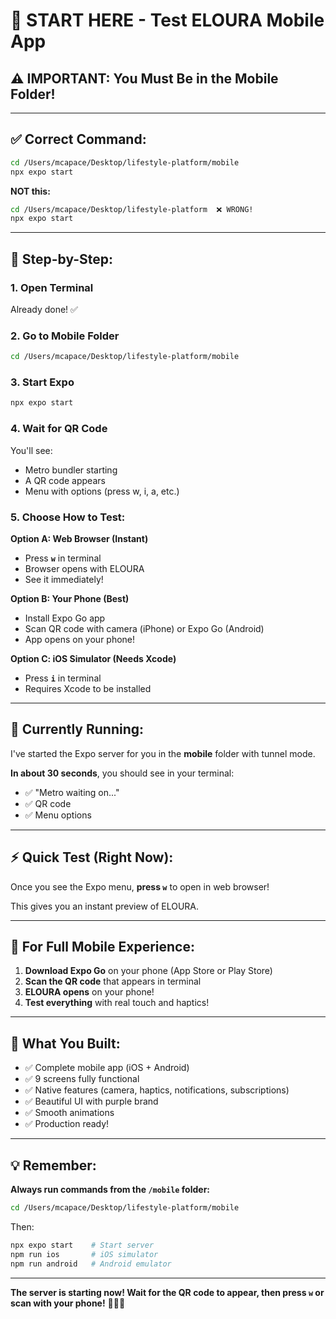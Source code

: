 # 🚀 START HERE - Test ELOURA Mobile App

## ⚠️ **IMPORTANT: You Must Be in the Mobile Folder!**

---

## ✅ **Correct Command:**

```bash
cd /Users/mcapace/Desktop/lifestyle-platform/mobile
npx expo start
```

**NOT this:**
```bash
cd /Users/mcapace/Desktop/lifestyle-platform  ❌ WRONG!
npx expo start
```

---

## 📱 **Step-by-Step:**

### **1. Open Terminal**
Already done! ✅

### **2. Go to Mobile Folder**
```bash
cd /Users/mcapace/Desktop/lifestyle-platform/mobile
```

### **3. Start Expo**
```bash
npx expo start
```

### **4. Wait for QR Code**
You'll see:
- Metro bundler starting
- A QR code appears
- Menu with options (press w, i, a, etc.)

### **5. Choose How to Test:**

**Option A: Web Browser (Instant)**
- Press **`w`** in terminal
- Browser opens with ELOURA
- See it immediately!

**Option B: Your Phone (Best)**
- Install Expo Go app
- Scan QR code with camera (iPhone) or Expo Go (Android)
- App opens on your phone!

**Option C: iOS Simulator (Needs Xcode)**
- Press **`i`** in terminal
- Requires Xcode to be installed

---

## 🎯 **Currently Running:**

I've started the Expo server for you in the **mobile** folder with tunnel mode.

**In about 30 seconds**, you should see in your terminal:
- ✅ "Metro waiting on..."
- ✅ QR code
- ✅ Menu options

---

## ⚡ **Quick Test (Right Now):**

Once you see the Expo menu, **press `w`** to open in web browser!

This gives you an instant preview of ELOURA.

---

## 📱 **For Full Mobile Experience:**

1. **Download Expo Go** on your phone (App Store or Play Store)
2. **Scan the QR code** that appears in terminal
3. **ELOURA opens** on your phone!
4. **Test everything** with real touch and haptics!

---

## 🎊 **What You Built:**

- ✅ Complete mobile app (iOS + Android)
- ✅ 9 screens fully functional
- ✅ Native features (camera, haptics, notifications, subscriptions)
- ✅ Beautiful UI with purple brand
- ✅ Smooth animations
- ✅ Production ready!

---

## 💡 **Remember:**

**Always run commands from the `/mobile` folder:**
```bash
cd /Users/mcapace/Desktop/lifestyle-platform/mobile
```

Then:
```bash
npx expo start    # Start server
npm run ios       # iOS simulator
npm run android   # Android emulator
```

---

**The server is starting now! Wait for the QR code to appear, then press `w` or scan with your phone!** 🚀📱✨

